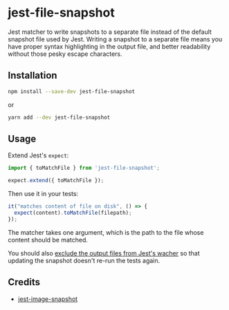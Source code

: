 # jest-file-snapshot

Jest matcher to write snapshots to a separate file instead of the default snapshot file used by Jest. Writing a snapshot to a separate file means you have proper syntax highlighting in the output file, and better readability without those pesky escape characters.

## Installation

```sh
npm install --save-dev jest-file-snapshot
```

or

```sh
yarn add --dev jest-file-snapshot
```

## Usage

Extend Jest's `expect`:

```js
import { toMatchFile } from 'jest-file-snapshot';

expect.extend({ toMatchFile });
```

Then use it in your tests:

```js
it("matches content of file on disk", () => {
  expect(content).toMatchFile(filepath);
});
```

The matcher takes one argument, which is the path to the file whose content should be matched.

You should also [exclude the output files from Jest's wacher](https://jestjs.io/docs/en/configuration#watchpathignorepatterns-array-string) so that updating the snapshot doesn't re-run the tests again.

## Credits

- [jest-image-snapshot](https://github.com/americanexpress/jest-image-snapshot)
